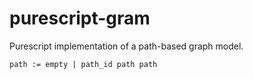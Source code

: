 # purescript-gram

Purescript implementation of a path-based graph model.

```
path := empty | path_id path path
```
